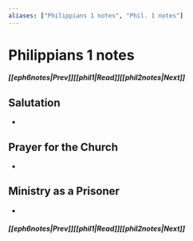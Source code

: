 ```yaml
---
aliases: ["Philippians 1 notes", "Phil. 1 notes"]
---
```

# Philippians 1 notes
##### <span class=arrow-left></span>[[eph6notes|Prev]]<span class=navigation-separator></span>[[phil1|Read]]<span class=navigation-separator></span>[[phil2notes|Next]]<span class=arrow-right></span>
## Salutation
- 
## Prayer for the Church
- 
## Ministry as a Prisoner
- 
##### <span class=arrow-left></span>[[eph6notes|Prev]]<span class=navigation-separator></span>[[phil1|Read]]<span class=navigation-separator></span>[[phil2notes|Next]]<span class=arrow-right></span>